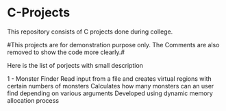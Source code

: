 # C-Projects
This repository consists of C projects done during college.

#This projects are for demonstration purpose only. The Comments are also removed to show the code more clearly.#


Here is the list of porjects with small description

1 - Monster Finder
    Read input from a file and creates virtual regions with certain numbers of monsters
    Calculates how many monsters can an user find depending on various arguments
    Developed using dynamic memory allocation process
